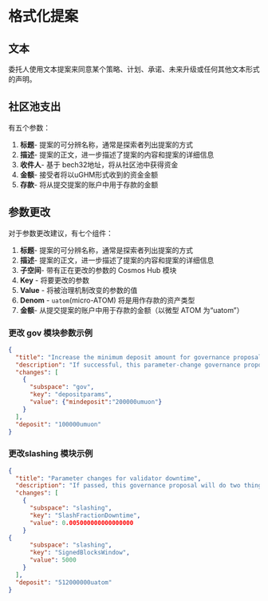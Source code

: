 # 格式化提案

## 文本

委托人使用文本提案来同意某个策略、计划、承诺、未来升级或任何其他文本形式的声明。



## 社区池支出

有五个参数：

1. **标题**- 提案的可分辨名称，通常是探索者列出提案的方式
2. **描述**- 提案的正文，进一步描述了提案的内容和提案的详细信息
3. **收件人**- 基于 bech32地址，将从社区池中获得资金
4. **金额**- 接受者将以uGHM形式收到的资金金额
5. **存款**- 将从提交提案的账户中用于存款的金额



## 参数更改

对于参数更改建议，有七个组件：

1. **标题**- 提案的可分辨名称，通常是探索者列出提案的方式
2. **描述**- 提案的正文，进一步描述了提案的内容和提案的详细信息
3. **子空间**- 带有正在更改的参数的 Cosmos Hub 模块
4. **Key** - 将要更改的参数
5. **Value** - 将被治理机制改变的参数的值
6. **Denom** - `uatom`(micro-ATOM) 将是用作存款的资产类型
7. **金额**- 从提交提案的账户中用于存款的金额（以微型 ATOM 为“uatom”）



### 更改 gov 模块参数示例

```json
{
  "title": "Increase the minimum deposit amount for governance proposals",
  "description": "If successful, this parameter-change governance proposal that will change the minimum deposit from 0.1 to 0.2 testnet ATOMs.",
  "changes": [
    {
      "subspace": "gov",
      "key": "depositparams",
      "value": {"mindeposit":"200000umuon"}
    }
  ],
  "deposit": "100000umuon"
}

```

### 更改slashing 模块示例

```json
{
  "title": "Parameter changes for validator downtime",
  "description": "If passed, this governance proposal will do two things:\n\n1. Increase the slashing penalty for downtime from 0.01% to 0.50%\n2. Decrease the window \n\nIf this proposal passes, validators must sign at least 5% of 5,000 blocks, which is 250 blocks. That means that a validator that misses 4,750 consecutive blocks will be considered by the system to have committed a liveness violation, where previously 9,500 consecutive blocks would need to have been missed to violate these system rules. Assuming 7s block times, validators offline for approximately 9.25 consecutive hours (instead of ~18.5 hours) will be slashed 0.5% (instead of 0.01%).",
  "changes": [
    {
      "subspace": "slashing",
      "key": "SlashFractionDowntime",
      "value": 0.005000000000000000
    }
{
      "subspace": "slashing",
      "key": "SignedBlocksWindow",
      "value": 5000
    }
  ],
  "deposit": "512000000uatom"
}

```


